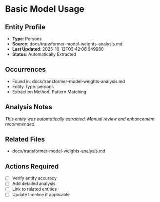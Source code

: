 # Basic Model Usage

## Entity Profile
- **Type**: Persons
- **Source**: docs/transformer-model-weights-analysis.md
- **Last Updated**: 2025-10-12T03:42:06.649980
- **Status**: Automatically Extracted

## Occurrences
- Found in: docs/transformer-model-weights-analysis.md
- Entity Type: persons
- Extraction Method: Pattern Matching

## Analysis Notes
*This entity was automatically extracted. Manual review and enhancement recommended.*

## Related Files
- docs/transformer-model-weights-analysis.md

## Actions Required
- [ ] Verify entity accuracy
- [ ] Add detailed analysis
- [ ] Link to related entities
- [ ] Update timeline if applicable
